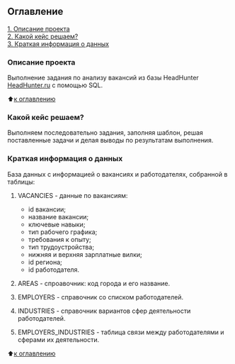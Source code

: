 ## Оглавление  
[1. Описание проекта](README.md#Описание-проекта)  
[2. Какой кейс решаем?](README.md#Какой-кейс-решаем)  
[3. Краткая информация о данных](README.md#Краткая-информация-о-данных)  

### Описание проекта    
Выполнение задания по анализу вакансий из базы HeadHunter [HeadHunter.ru](https://hh.ru) с помощью SQL.

:arrow_up:[к оглавлению](README.md#Оглавление)

### Какой кейс решаем?    
Выполняем последовательно задания, заполняя шаблон, решая поставленные задачи и делая выводы по результатам выполнения.

### Краткая информация о данных
База данных с информацией о вакансиях и работодателях, собранной в таблицы:

1. VACANCIES - данные по вакансиям:

    * id вакансии;
    * название вакансии;
    * ключевые навыки;
    * тип рабочего графика;
    * требования к опыту;
    * тип трудоустройства;
    * нижняя и верхняя зарплатные вилки;
    * id региона;
    * id работодателя.
2. AREAS - спроавочник: код города и его название.
3. EMPLOYERS - справочник со списком работодателей.
4. INDUSTRIES - справочник вариантов сфер деятельности работодателей.
5. EMPLOYERS_INDUSTRIES - таблица связи между работодателями и сферами их деятельности.

:arrow_up:[к оглавлению](README.md#Оглавление)